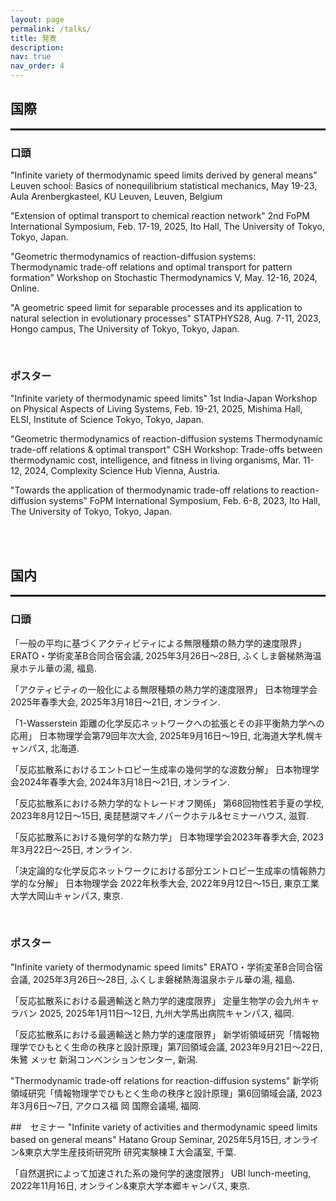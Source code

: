 ```yaml
---
layout: page
permalink: /talks/
title: 発表
description:
nav: true
nav_order: 4
---
```


## 国際
<hr style="border: 1px solid black;" />

### 口頭
"Infinite variety of thermodynamic speed limits derived by general means"
Leuven school: Basics of nonequilibrium statistical mechanics, May 19-23, Aula Arenbergkasteel, KU Leuven, Leuven, Belgium

"Extension of optimal transport to chemical reaction network"
2nd FoPM International Symposium, Feb. 17-19, 2025, Ito Hall, The University of Tokyo, Tokyo, Japan.

"Geometric thermodynamics of reaction-diffusion systems: Thermodynamic trade-off relations and optimal transport for pattern formation"
Workshop on Stochastic Thermodynamics V, May. 12-16, 2024, Online.

"A geometric speed limit for separable processes and its application to natural selection in evolutionary processes"
STATPHYS28, Aug. 7-11, 2023, Hongo campus, The University of Tokyo, Tokyo, Japan.

<br>

### ポスター
"Infinite variety of thermodynamic speed limits"
1st India-Japan Workshop on Physical Aspects of Living Systems, Feb. 19-21, 2025, Mishima Hall, ELSI, Institute of Science Tokyo, Tokyo, Japan.

"Geometric thermodynamics of reaction-diffusion systems Thermodynamic trade-off relations & optimal transport"
CSH Workshop: Trade-offs between thermodynamic cost, intelligence, and fitness in living organisms, Mar. 11-12, 2024, Complexity Science Hub Vienna, Austria.

"Towards the application of thermodynamic trade-off relations to reaction-diffusion systems"
FoPM International Symposium, Feb. 6-8, 2023, Ito Hall, The University of Tokyo, Tokyo, Japan.

<br>
<br>

## 国内
<hr style="border: 1px solid black;" />

### 口頭
「一般の平均に基づくアクティビティによる無限種類の熱力学的速度限界」
ERATO・学術変革B合同合宿会議, 2025年3月26日～28日, ふくしま磐梯熱海温泉ホテル華の湯, 福島.

「アクティビティの一般化による無限種類の熱力学的速度限界」
日本物理学会2025年春季大会, 2025年3月18日～21日, オンライン.

「1-Wasserstein 距離の化学反応ネットワークへの拡張とその非平衡熱力学への応用」
日本物理学会第79回年次大会, 2025年9月16日～19日, 北海道大学札幌キャンパス, 北海道.

「反応拡散系におけるエントロピー生成率の幾何学的な波数分解」
日本物理学会2024年春季大会, 2024年3月18日～21日, オンライン.

「反応拡散系における熱力学的なトレードオフ関係」
第68回物性若手夏の学校, 2023年8月12日～15日, 奥琵琶湖マキノパークホテル&セミナーハウス, 滋賀.

「反応拡散系における幾何学的な熱力学」
日本物理学会2023年春季大会, 2023年3月22日～25日, オンライン.

「決定論的な化学反応ネットワークにおける部分エントロピー生成率の情報熱力学的な分解」
日本物理学会 2022年秋季大会, 2022年9月12日～15日, 東京工業大学大岡山キャンパス, 東京.

<br>

### ポスター
"Infinite variety of thermodynamic speed limits"
ERATO・学術変革B合同合宿会議, 2025年3月26日～28日, ふくしま磐梯熱海温泉ホテル華の湯, 福島.

「反応拡散系における最適輸送と熱力学的速度限界」
定量生物学の会九州キャラバン 2025, 2025年1月11日～12日, 九州大学馬出病院キャンパス, 福岡.

「反応拡散系における最適輸送と熱力学的速度限界」
新学術領域研究「情報物理学でひもとく生命の秩序と設計原理」第7回領域会議, 2023年9月21日～22日, 朱鷺
メッセ 新潟コンベンションセンター, 新潟.

"Thermodynamic trade-off relations for reaction-diffusion systems"
新学術領域研究「情報物理学でひもとく生命の秩序と設計原理」第6回領域会議, 2023年3月6日～7日, アクロス福
岡 国際会議場, 福岡.


##　セミナー
"Infinite variety of activities and thermodynamic speed limits based on general means"
Hatano Group Seminar, 2025年5月15日, オンライン&東京大学生産技術研究所 研究実験棟Ｉ大会議室, 千葉.

「自然選択によって加速された系の幾何学的速度限界」
UBI lunch-meeting, 2022年11月16日, オンライン&東京大学本郷キャンパス, 東京.